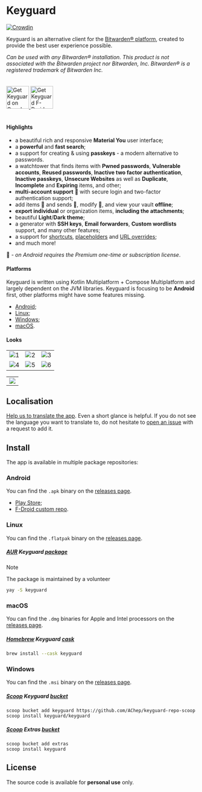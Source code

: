 # Keyguard

[![Crowdin](https://badges.crowdin.net/keyguard/localized.svg)](https://crowdin.com/project/keyguard)

Keyguard is an alternative client for the [Bitwarden® platform](https://bitwarden.com/), created to provide the best user experience possible.

_Can be used with any Bitwarden® installation. This product is not associated with the Bitwarden project nor Bitwarden, Inc. Bitwarden® is a registered trademark of Bitwarden Inc._

<a href="https://play.google.com/store/apps/details?id=com.artemchep.keyguard">
  <img alt="Get Keyguard on Google Play" vspace="20"
       src="https://play.google.com/intl/en_us/badges/images/generic/en-play-badge.png" height="60" />
</a>

<a href="https://gh.artemchep.com/keyguard-repo-fdroid/repo">
  <img src="https://github.com/AChep/keyguard-app/blob/master/artwork/badge_fdroid.png"
       alt="Get Keyguard F-Droid repository"
       vspace="20"
       height="60" />
</a>

#### Highlights
- a beautiful rich and responsive **Material You** user interface;
- a **powerful** and **fast search**;
- a support for creating & using **passkeys** - a modern alternative to passwords.
- a watchtower that finds items with **Pwned passwords**, **Vulnerable accounts**, **Reused passwords**, **Inactive two factor authentication**, **Inactive passkeys**, **Unsecure Websites** as well as **Duplicate**, **Incomplete** and **Expiring** items, and other;
- **multi-account support** 🌠 with secure login and two-factor authentication support;
- add items 🌠 and sends 🌠, modify 🌠, and view your vault **offline**;
- **export individual** or organization items, **including the attachments**; 
- beautiful **Light**/**Dark theme**;
- a generator with **SSH keys**, **Email forwarders**, **Custom wordlists** support, and many other features; 
- a support for [shortcuts](wiki/SHORTCUTS.md), [placeholders](wiki/PLACEHOLDERS.md) and [URL overrides](wiki/URL_OVERRIDE.md);
- and much more!

🌠 _- on Android requires the Premium one-time or subscription license_. 

#### Platforms
Keyguard is written using Kotlin Multiplatform + Compose Multiplatform and largely dependent on the JVM libraries. Keyguard is focusing to be **Android** first, other platforms might have some features missing.

- [Android](#android);
- [Linux](#linux);
- [Windows](#windows);
- [macOS](#macos).

#### Looks

|        |        |        |
| :----: | :----: | :----: |
| ![1](https://github.com/AChep/keyguard-app/blob/master/screenshots/phone/Screenshot_20230928_233006.png) | ![2](https://github.com/AChep/keyguard-app/blob/master/screenshots/phone/Screenshot_20230928_233040.png) | ![3](https://github.com/AChep/keyguard-app/blob/master/screenshots/phone/Screenshot_20230928_233118.png) | 
| ![4](https://github.com/AChep/keyguard-app/blob/master/screenshots/phone/Screenshot_20230928_233159.png) | ![5](https://github.com/AChep/keyguard-app/blob/master/screenshots/phone/Screenshot_20230928_233236.png) | ![6](https://github.com/AChep/keyguard-app/blob/master/screenshots/phone/Screenshot_20230928_233342.png) |

|        |
| :----: |
| ![](https://github.com/AChep/keyguard-app/blob/master/screenshots/tablet10/Screenshot_20240306-111704.png) |

## Localisation

 [Help us to translate the app](https://crowdin.com/project/keyguard). Even a short glance is helpful. 
 If you do not see the language you want to translate to, do not hesitate to [open an issue](https://github.com/AChep/AcDisplay/issues/new) with a request to add it.

 
## Install

The app is available in multiple package repositories:

### Android
You can find the `.apk` binary on the [releases page](https://github.com/AChep/keyguard-app/releases/latest).
- [Play Store](https://play.google.com/store/apps/details?id=com.artemchep.keyguard);
- [F-Droid custom repo](https://gh.artemchep.com/keyguard-repo-fdroid/repo).

### Linux
You can find the `.flatpak` binary on the [releases page](https://github.com/AChep/keyguard-app/releases/latest).

##### [AUR](https://aur.archlinux.org/) Keyguard [package](https://aur.archlinux.org/packages/keyguard)
> [!NOTE]
> The package is maintained by a volunteer
```sh
yay -S keyguard
```

### macOS
You can find the `.dmg` binaries for Apple and Intel processors on the [releases page](https://github.com/AChep/keyguard-app/releases/latest).

##### [Homebrew](https://brew.sh/) Keyguard [cask](https://formulae.brew.sh/cask/keyguard)
```sh
brew install --cask keyguard
```

### Windows
You can find the `.msi` binary on the [releases page](https://github.com/AChep/keyguard-app/releases/latest).

##### [Scoop](https://scoop.sh/) Keyguard [bucket](https://github.com/AChep/keyguard-repo-scoop)
```pwsh
scoop bucket add keyguard https://github.com/AChep/keyguard-repo-scoop
scoop install keyguard/keyguard
```

##### [Scoop](https://scoop.sh/) Extras [bucket](https://github.com/ScoopInstaller/Extras)
```pwsh
scoop bucket add extras
scoop install keyguard
```

## License

The source code is available for **personal use** only.

